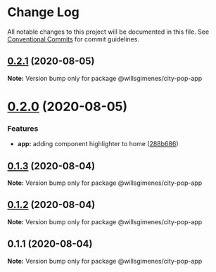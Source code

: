 # Change Log

All notable changes to this project will be documented in this file.
See [Conventional Commits](https://conventionalcommits.org) for commit guidelines.

## [0.2.1](https://github.com/willsgimenes/city-pop/compare/@willsgimenes/city-pop-app@0.2.0...@willsgimenes/city-pop-app@0.2.1) (2020-08-05)

**Note:** Version bump only for package @willsgimenes/city-pop-app





# [0.2.0](https://github.com/willsgimenes/city-pop/compare/@willsgimenes/city-pop-app@0.1.3...@willsgimenes/city-pop-app@0.2.0) (2020-08-05)


### Features

* **app:** adding component highlighter to home ([288b686](https://github.com/willsgimenes/city-pop/commit/288b686ad392b0f058fc246d41f1a373677fe39e))





## [0.1.3](https://github.com/willsgimenes/city-pop/compare/@willsgimenes/city-pop-app@0.1.2...@willsgimenes/city-pop-app@0.1.3) (2020-08-04)

**Note:** Version bump only for package @willsgimenes/city-pop-app





## [0.1.2](https://github.com/willsgimenes/city-pop/compare/@willsgimenes/city-pop-app@0.1.1...@willsgimenes/city-pop-app@0.1.2) (2020-08-04)

**Note:** Version bump only for package @willsgimenes/city-pop-app





## 0.1.1 (2020-08-04)

**Note:** Version bump only for package @willsgimenes/city-pop-app
